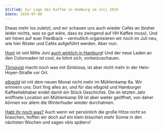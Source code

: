 ```yaml
---
$title@: Zur Lage des Kaffee in Hamburg im Juli 2019
$date: 2019-07-08
---
```


Etwas mehr los zuletzt, und wir schauen uns auch wieder Cafés an (bisher leider nichts, was so gut wäre, dass es zwingend auf HH Kaffee muss). Und wir hören auf euer Feedback – vermutlich organisieren wir noch im Juli neu, wie hier Röster und Cafés aufgeführt werden. Aber nun:

[Hunt]([url('/content/roasters/hunt.md')]) ist seit Mitte Juni [auch wirklich in Hamburg](https://www.facebook.com/941902539215698/posts/2738542669551667/)! Und der neue Laden an den Colonnaden ist cool, es lohnt sich, vorbeizuschauen.

[Tōrnqvist]([url('/content/cafes/tornqvist.md')]) macht noch was mit Simbiosa, ist aber nicht mehr in der Hein-Hoyer-Straße vor Ort.

[elbgold]([url('/content/roasters/elbgold.md')]) ist mit dem neuen Monat nicht mehr im Mühlenkamp 6a. Wir erinnern uns: Dort fing alles an, und für das elbgold und Hamburger Kaffeeliebhaber endet damit ein Stück Geschichte. Die im letzten Jahr eröffnete Location am Mühlenkamp 59 ist aber weiter geöffnet, von daher können vor allem die Winterhuder wieder durchatmen.

[Habt ihr noch was?]([url('/content/pages/contact.md')]) Auch wenn wir persönlich die große Hitze nicht so brauchen, hoffen wir doch auf ein klein bisschen mehr Sonne in den nächsten Wochen und sagen »bis später«!
